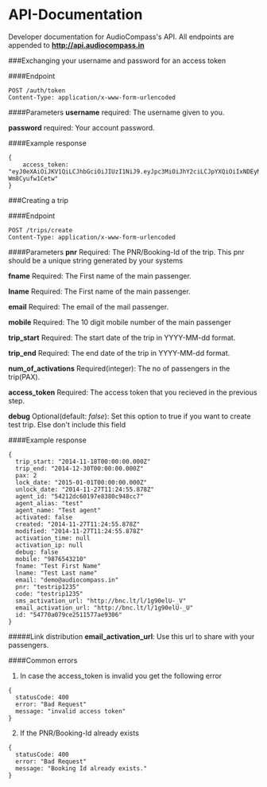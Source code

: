 API-Documentation
=================

Developer documentation for AudioCompass's API. All endpoints are appended to **http://api.audiocompass.in**

###Exchanging your username and password for an access token

####Endpoint

    POST /auth/token
    Content-Type: application/x-www-form-urlencoded

####Parameters
**username** required: The username given to you.

**password** required: Your account password.

####Example response
```
{
    access_token: "eyJ0eXAiOiJKV1QiLCJhbGciOiJIUzI1NiJ9.eyJpc3MiOiJhY2ciLCJpYXQiOiIxNDEyMDc5MjYwIiwicm9sZSI6ImFkbWluIiwic3ViIjoNTQxZWQ1ODFh0TY4MmExNzBiNmU1NThiIiwiYWxpYXMiOiJhZG1pbiIsImFnZW50X25hbWUiOiJhZG1pbiJ9.xKLGsEucHwNB20euE4H2nOApdPEjz-Wm8Cyufw1Cetw"
}
```

###Creating a trip

####Endpoint

    POST /trips/create
    Content-Type: application/x-www-form-urlencoded

####Parameters
**pnr** Required: The PNR/Booking-Id of the trip. This pnr should be a unique string generated by your systems

**fname** Required: The First name of the main passenger.

**lname** Required: The First name of the main passenger.

**email** Required: The email of the mail passenger.

**mobile** Required: The 10 digit mobile number of the main passenger

**trip_start** Required: The start date of the trip in YYYY-MM-dd format.

**trip_end** Required: The end date of the trip in YYYY-MM-dd format.

**num_of_activations** Required(integer): The no of passengers in the trip(PAX).

**access_token** Required: The access token that you recieved in the previous step.

**debug** Optional(default: _false_): Set this option to true if you want to create test trip. Else don't include this field

####Example response

```
{
  trip_start: "2014-11-18T00:00:00.000Z"
  trip_end: "2014-12-30T00:00:00.000Z"
  pax: 2
  lock_date: "2015-01-01T00:00:00.000Z"
  unlock_date: "2014-11-27T11:24:55.878Z"
  agent_id: "54212dc60197e8380c948cc7"
  agent_alias: "test"
  agent_name: "Test agent"
  activated: false
  created: "2014-11-27T11:24:55.878Z"
  modified: "2014-11-27T11:24:55.878Z"
  activation_time: null
  activation_ip: null
  debug: false
  mobile: "9876543210"
  fname: "Test First Name"
  lname: "Test Last name"
  email: "demo@audiocompass.in"
  pnr: "testrip1235"
  code: "testrip1235"
  sms_activation_url: "http://bnc.lt/l/1g90elU-_V"
  email_activation_url: "http://bnc.lt/l/1g90elU-_U"
  id: "54770a079ce2511577ae9306"
}
```
#####Link distribution
**email_activation_url**: Use this url to share with your passengers.

####Common errors

1) In case the access_token is invalid you get the following error
```
{
  statusCode: 400
  error: "Bad Request"
  message: "invalid access token"
}
```

2) If the PNR/Booking-Id already exists
```
{
  statusCode: 400
  error: "Bad Request"
  message: "Booking Id already exists."
}
```






